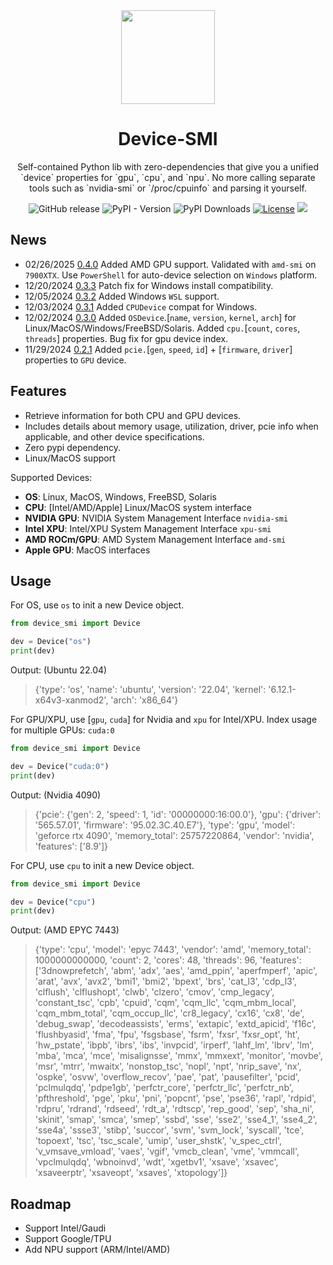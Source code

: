 <div align="center" >
<img src='https://github.com/user-attachments/assets/5b652ff6-6318-4219-83e1-e0ee7abb854e' width=150 height=150>
<h1>Device-SMI</h1>
Self-contained Python lib with zero-dependencies that give you a unified `device` properties for `gpu`, `cpu`, and `npu`. No more calling separate tools such as `nvidia-smi` or `/proc/cpuinfo` and parsing it yourself.
</div>

<p align="center" >
    <a href="https://github.com/ModelCloud/Device-SMI/releases" style="text-decoration:none;"><img alt="GitHub release" src="https://img.shields.io/github/release/ModelCloud/Device-SMI.svg"></a>
    <a href="https://pypi.org/project/device-smi/" style="text-decoration:none;"><img alt="PyPI - Version" src="https://img.shields.io/pypi/v/device-smi"></a>
    <a href="https://pepy.tech/projects/device-smi" style="text-decoration:none;"><img src="https://static.pepy.tech/badge/device-smi" alt="PyPI Downloads"></a>
    <a href="https://github.com/ModelCloud/Device-SMI/blob/main/LICENSE"><img src="https://img.shields.io/pypi/l/device-smi" alt="License"></a>
    <a href="https://huggingface.co/modelcloud/"><img src="https://img.shields.io/badge/🤗%20Hugging%20Face-ModelCloud-%23ff8811.svg"></a>
</p>

## News
* 02/26/2025 [0.4.0](https://github.com/ModelCloud/Device-SMI/releases/tag/v0.4.0) Added AMD GPU support. Validated with `amd-smi` on `7900XTX`. Use `PowerShell` for auto-device selection on `Windows` platform. 
* 12/20/2024 [0.3.3](https://github.com/ModelCloud/Device-SMI/releases/tag/v0.3.3) Patch fix for Windows install compatibility.
* 12/05/2024 [0.3.2](https://github.com/ModelCloud/Device-SMI/releases/tag/v0.3.2) Added Windows `WSL` support.
* 12/03/2024 [0.3.1](https://github.com/ModelCloud/Device-SMI/releases/tag/v0.3.1) Added `CPUDevice` compat for Windows.
* 12/02/2024 [0.3.0](https://github.com/ModelCloud/Device-SMI/releases/tag/v0.3.0) Added `OSDevice`.[`name`, `version`, `kernel`, `arch`] for Linux/MacOS/Windows/FreeBSD/Solaris. Added `cpu.`[`count`, `cores`, `threads`] properties. Bug fix for gpu device index. 
* 11/29/2024 [0.2.1](https://github.com/ModelCloud/Device-SMI/releases/tag/v0.2.1) Added `pcie.`[`gen`, `speed`, `id`] + [`firmware`, `driver`] properties to `GPU` device.

## Features

- Retrieve information for both CPU and GPU devices.
- Includes details about memory usage, utilization, driver, pcie info when applicable, and other device specifications.
- Zero pypi dependency.
- Linux/MacOS support

Supported Devices:

- **OS**: Linux, MacOS, Windows, FreeBSD, Solaris
- **CPU**: [Intel/AMD/Apple] Linux/MacOS system interface
- **NVIDIA GPU**: NVIDIA System Management Interface `nvidia-smi`
- **Intel XPU**: Intel/XPU System Management Interface `xpu-smi`
- **AMD ROCm/GPU**: AMD System Management Interface `amd-smi`
- **Apple GPU**: MacOS interfaces

## Usage

For OS, use `os` to init a new Device object.

```py
from device_smi import Device

dev = Device("os")
print(dev)
```

Output: (Ubuntu 22.04)

> {'type': 'os', 'name': 'ubuntu', 'version': '22.04', 'kernel': '6.12.1-x64v3-xanmod2', 'arch': 'x86_64'}

For GPU/XPU, use [`gpu`, `cuda`] for Nvidia and `xpu` for Intel/XPU. Index usage for multiple GPUs: `cuda:0`

```py
from device_smi import Device

dev = Device("cuda:0")
print(dev)
```

Output: (Nvidia 4090)

> {'pcie': {'gen': 2, 'speed': 1, 'id': '00000000:16:00.0'}, 'gpu': {'driver': '565.57.01', 'firmware': '95.02.3C.40.E7'}, 'type': 'gpu', 'model': 'geforce rtx 4090', 'memory_total': 25757220864, 'vendor': 'nvidia', 'features': ['8.9']}

For CPU, use `cpu` to init a new Device object. 

```py
from device_smi import Device

dev = Device("cpu")
print(dev)
```

Output: (AMD EPYC 7443)

> {'type': 'cpu', 'model': 'epyc 7443', 'vendor': 'amd', 'memory_total': 1000000000000, 'count': 2, 'cores': 48, 'threads': 96, 'features': ['3dnowprefetch', 'abm', 'adx', 'aes', 'amd_ppin', 'aperfmperf', 'apic', 'arat', 'avx', 'avx2', 'bmi1', 'bmi2', 'bpext', 'brs', 'cat_l3', 'cdp_l3', 'clflush', 'clflushopt', 'clwb', 'clzero', 'cmov', 'cmp_legacy', 'constant_tsc', 'cpb', 'cpuid', 'cqm', 'cqm_llc', 'cqm_mbm_local', 'cqm_mbm_total', 'cqm_occup_llc', 'cr8_legacy', 'cx16', 'cx8', 'de', 'debug_swap', 'decodeassists', 'erms', 'extapic', 'extd_apicid', 'f16c', 'flushbyasid', 'fma', 'fpu', 'fsgsbase', 'fsrm', 'fxsr', 'fxsr_opt', 'ht', 'hw_pstate', 'ibpb', 'ibrs', 'ibs', 'invpcid', 'irperf', 'lahf_lm', 'lbrv', 'lm', 'mba', 'mca', 'mce', 'misalignsse', 'mmx', 'mmxext', 'monitor', 'movbe', 'msr', 'mtrr', 'mwaitx', 'nonstop_tsc', 'nopl', 'npt', 'nrip_save', 'nx', 'ospke', 'osvw', 'overflow_recov', 'pae', 'pat', 'pausefilter', 'pcid', 'pclmulqdq', 'pdpe1gb', 'perfctr_core', 'perfctr_llc', 'perfctr_nb', 'pfthreshold', 'pge', 'pku', 'pni', 'popcnt', 'pse', 'pse36', 'rapl', 'rdpid', 'rdpru', 'rdrand', 'rdseed', 'rdt_a', 'rdtscp', 'rep_good', 'sep', 'sha_ni', 'skinit', 'smap', 'smca', 'smep', 'ssbd', 'sse', 'sse2', 'sse4_1', 'sse4_2', 'sse4a', 'ssse3', 'stibp', 'succor', 'svm', 'svm_lock', 'syscall', 'tce', 'topoext', 'tsc', 'tsc_scale', 'umip', 'user_shstk', 'v_spec_ctrl', 'v_vmsave_vmload', 'vaes', 'vgif', 'vmcb_clean', 'vme', 'vmmcall', 'vpclmulqdq', 'wbnoinvd', 'wdt', 'xgetbv1', 'xsave', 'xsavec', 'xsaveerptr', 'xsaveopt', 'xsaves', 'xtopology']}


## Roadmap

- Support Intel/Gaudi
- Support Google/TPU
- Add NPU support (ARM/Intel/AMD)

